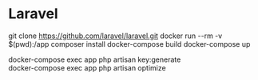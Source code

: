 # Laravel

git clone https://github.com/laravel/laravel.git
docker run --rm -v $(pwd):/app composer install
docker-compose build
docker-compose up

docker-compose exec app php artisan key:generate  
docker-compose exec app php artisan optimize